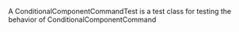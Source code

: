 A ConditionalComponentCommandTest is a test class for testing the behavior of ConditionalComponentCommand